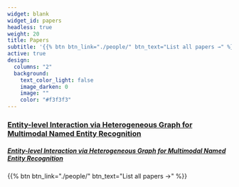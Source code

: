 ```yaml
---
widget: blank
widget_id: papers
headless: true
weight: 20
title: Papers
subtitle: '{{% btn btn_link="./people/" btn_text="List all papers →" %}}'
active: true
design:
  columns: "2"
  background:
    text_color_light: false
    image_darken: 0
    image: ""
    color: "#f3f3f3"
---
```

<!--StartFragment-->

### [Entity-level Interaction via Heterogeneous Graph for Multimodal Named Entity Recognition](https://pris-nlp.github.io/en/publication/entity-level-interaction-via-heterogeneous-graph-for-multimodal-named-entity-recognition/)

<!--EndFragment-->

##### [Entity-level Interaction via Heterogeneous Graph for Multimodal Named Entity Recognition](https://pris-nlp.github.io/en/publication/entity-level-interaction-via-heterogeneous-graph-for-multimodal-named-entity-recognition/)

{{% btn btn_link="./people/" btn_text="List all papers →" %}}